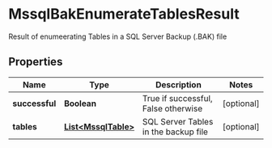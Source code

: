 

# MssqlBakEnumerateTablesResult

Result of enumeerating Tables in a SQL Server Backup (.BAK) file

## Properties

| Name | Type | Description | Notes |
|------------ | ------------- | ------------- | -------------|
|**successful** | **Boolean** | True if successful, False otherwise |  [optional] |
|**tables** | [**List&lt;MssqlTable&gt;**](MssqlTable.md) | SQL Server Tables in the backup file |  [optional] |




